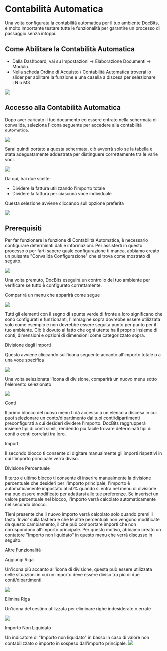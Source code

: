 # Contabilità Automatica

Una volta configurata la contabilità automatica per il tuo ambiente DocBits, è molto importante testare tutte le funzionalità per garantire un processo di passaggio senza intoppi.&#x20;

## Come Abilitare la Contabilità Automatica

* Dalla Dashboard, vai su Impostazioni → Elaborazione Documenti → Modulo.
* Nella scheda Ordine di Acquisto / Contabilità Automatica troverai lo slider per abilitare la funzione e una casella a discesa per selezionare LN o M3

&#x20;![](https://lh7-us.googleusercontent.com/c3aUKad-\_Wl1-wdhTGAweIe4LGsYZx5Bor8FDKAhALTm8UeO544o7w3VwDBYFSCgzzq37Jce5yKbRaQytI0nz95Ja73rLEAZHIuoTk0V7tn6q7F6Efx6pPlHll1Ek1ZItnmcnGUtgm3Y0GA8pbbshYU)

## Accesso alla Contabilità Automatica

Dopo aver caricato il tuo documento ed essere entrato nella schermata di convalida, seleziona l'icona seguente per accedere alla contabilità automatica.

![](https://lh7-us.googleusercontent.com/y-GgwfK7QdmuvVLGxaLhzgA-AhUNHaWfEin8iEdOFCJQE9brJzoXdIIa6B\_E0B2fXR9ahQ7ukllz\_rmI72P4Sujv0cWjEns-u0ro2EqthuwHGN8XVVnaP9or\_c3XzTQ46ZUKf84LMxvl\_yOc5BBE3qc)

Sarai quindi portato a questa schermata, ciò avverrà solo se la tabella è stata adeguatamente addestrata per distinguere correttamente tra le varie voci.

![](https://lh7-us.googleusercontent.com/1z8qvnZJoqk2bhjah6HJ7E9Z\_Dhrmi6kTZuXAKSmXT7T-pWnI176DQbliroCPvCEIIhYYnezL5ae\_Az\_O2MWTeOTC6qZvtJ5rlThPYnKnDTIHoDIi6zsahnUuvsD7YtZROXZ4U44L2aWufBsE7QqbiA)

Da qui, hai due scelte:

* Dividere la fattura utilizzando l'importo totale
* Dividere la fattura per ciascuna voce individuale

Questa selezione avviene cliccando sull'opzione preferita

![](https://lh7-us.googleusercontent.com/Mbusr1kisZSjyU\_YJJ-8sLfwcyBOutRPUymIuuiynvEjjD1-iY\_3kACHdf9g3VcfYtHS6\_eMSFX-3RuA2Wyhq3JDjw7VsuxOijT2q9ey6DWrLzBAK7wPFXUiyapbSEK97E2Rpbop42ZAvW4zJkD-Rz4)

## Prerequisiti

Per far funzionare la funzione di Contabilità Automatica, è necessario configurare determinati dati e informazioni. Per assisterti in questo processo o per farti sapere quale configurazione ti manca, abbiamo creato un pulsante "Convalida Configurazione" che si trova come mostrato di seguito.

![](https://lh7-us.googleusercontent.com/zCqiu\_\_deFqdYih9yBGQhxbgXYuBvLFhSd48k-gA9sQoxoBibeyUAEc9k9HQCnmuddIU2Bws7IfK3JCuXylCo6sCdyuUNOeUHRLGGH3Jvz5MJRJU5cmsyzrH5lTo0eH\_ygFTuXc9dI3BZ\_wW-ybzHKw)

Una volta premuto, DocBits eseguirà un controllo del tuo ambiente per verificare se tutto è configurato correttamente.

Comparirà un menu che apparirà come segue

![](https://lh7-us.googleusercontent.com/v2UhbvTVO7pw29xeRb1kjWlVq8xPmYQNeoXpUZpztcvuWdpFR01u46yRaS3rKeTIhr9k0wor46wwUcoOaOwoP49CGW5VlsLI6fd15DvfnykRC9lFJkY8RN\_Y6DlHP7t4ldPROsdCqIjgg7e3dIK5J9s)

Tutti gli elementi con il segno di spunta verde di fronte a loro significano che sono configurati e funzionanti, l'immagine sopra dovrebbe essere utilizzata solo come esempio e non dovrebbe essere seguita punto per punto per il tuo ambiente. Ciò è dovuto al fatto che ogni utente ha il proprio insieme di conti, dimensioni e opzioni di dimensioni come categorizzato sopra.

Divisione degli Importi

Questo avviene cliccando sull'icona seguente accanto all'importo totale o a una voce specifica

![](https://lh7-us.googleusercontent.com/SzOTCQ8pox0UPXhlCeSLuqzeD\_gOfmFBkxzmae4Ms2JYLU\_GeQPgd5iITPiedpV12bNozVTFI8Z3cRtacEogkb5OU5OAiKJ4HV7li2HqDsZjYzES8WcCpPDWlYPjRrPfBo5LCGaxtd8uerJqUbmMQcg)

Una volta selezionata l'icona di divisione, comparirà un nuovo menu sotto l'elemento selezionato

![](https://lh7-us.googleusercontent.com/NMyfsDFrPh7NwQNXF1FHP-oHDkBTUqoniwq48Pri7ULHiZRHuYVJ\_RTiSqt12LG1Q7ut9UTmmlQC0-y2Le5cMJ-c\_OwpWJ7s09r3kHS8I2wca75EiKfa4u2uBkYudgJ-gkEC7yK8OtweSyuqOZ2hh2Y)

Conti

Il primo blocco del nuovo menu ti dà accesso a un elenco a discesa in cui puoi selezionare un conto/dipartimento dai tuoi conti/dipartimenti preconfigurati a cui desideri dividere l'importo. DocBits raggrupperà insieme tipi di conti simili, rendendo più facile trovare determinati tipi di conti o conti correlati tra loro.

Importi

Il secondo blocco ti consente di digitare manualmente gli importi rispettivi in cui l'importo principale verrà diviso.

Divisione Percentuale

Il terzo e ultimo blocco ti consente di inserire manualmente la divisione percentuale che desideri per l'importo principale, l'importo è automaticamente impostato al 50% quando si entra nel menu di divisione ma può essere modificato per adattarsi alle tue preferenze. Se inserisci un valore percentuale nel blocco, l'importo verrà calcolato automaticamente nel secondo blocco.

Tieni presente che il nuovo importo verrà calcolato solo quando premi il tasto 'Invio' sulla tastiera e che le altre percentuali non vengono modificate da questo cambiamento, il che può comportare importi che non corrispondono all'importo principale. Per questo motivo, abbiamo creato un contatore "Importo non liquidato" in questo menu che verrà discusso in seguito.

Altre Funzionalità

Aggiungi Riga

Un'icona più accanto all'icona di divisione, questa può essere utilizzata nelle situazioni in cui un importo deve essere diviso tra più di due conti/dipartimenti.

![](https://lh7-us.googleusercontent.com/AzrPkawLROoACG3XpIpXXyRgVXa8giIkgOZ8sYc4LAHwuZRqmoiFas-oYUbR04vtPWiTPAwV\_tu-idfLG57VfaC9fvQl3Zpjdm-tNxVW7YK6-Kf-UeuYpkIenmJbQhdWfg71UezLIIG5\_4bhoSRZdtk)

Elimina Riga

Un'icona del cestino utilizzata per eliminare righe indesiderate o errate

![](https://lh7-us.googleusercontent.com/2gAuz4KkU3xQuYZ-6w5p8T43JTJu\_aUdYfWHGBpQc\_LNPXjNu7BgN3maRgfqCzSsWyZ27j8BNn7PNzA2Tj6ZZx5T5rcJjmaFlPQZ5ioXRMoB8zSbGDawsopPoxlX2yZU\_-rh-\_D02iuzCjWDYOCJ7KE)

Importo Non Liquidato

Un indicatore di "Importo non liquidato" in basso in caso di valore non contabilizzato o importo in sospeso dall'importo principale.
![](https://lh7-us.googleusercontent.com/xZ2RqteuST79CFiKJRBDLwIBBLMa2E_vdaMmpTM3NN2qxuwCr8j208wZVHgY1Q9bg46EhRPeQpM_K1V85yIzU88D7tGRPiP3pkpzXUBv_vZbPrIM1S41ZeRcMMVW60nf5Whngnpbluw9M30bjDwcoQ0)
